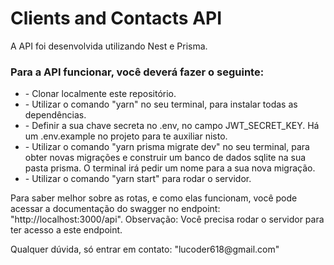 <h1>Clients and Contacts API</h1>
<p>A API foi desenvolvida utilizando Nest e Prisma.</p>
<h3>Para a API funcionar, você deverá fazer o seguinte:</h3>
<ul>
  <li>- Clonar localmente este repositório.</li>
  <li>- Utilizar o comando "yarn" no seu terminal, para instalar todas as dependências.</li>
  <li>- Definir a sua chave secreta no .env, no campo JWT_SECRET_KEY. Há um .env.example no projeto para te auxiliar nisto.</li>
  <li>- Utilizar o comando "yarn prisma migrate dev" no seu terminal, para obter novas migrações e construir um banco de dados sqlite na sua pasta prisma. O terminal irá pedir um nome para a sua nova migração.</li>
  <li>- Utilizar o comando "yarn start" para rodar o servidor.</li>
</ul>

<p>Para saber melhor sobre as rotas, e como elas funcionam, você pode acessar a documentação do swagger no endpoint: "http://localhost:3000/api". Observação: Você precisa rodar o servidor para ter acesso a este endpoint.</p>

<p>Qualquer dúvida, só entrar em contato: "lucoder618@gmail.com"</p>
